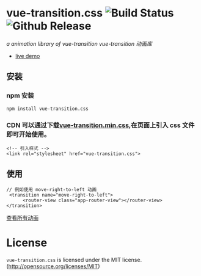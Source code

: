 # vue-transition.css ![Build Status](https://img.shields.io/badge/build-passing-brightgreen.svg) ![Github Release](https://img.shields.io/badge/release-v1.0.2-brightgreen.svg)

_a animation library of vue-transition vue-transition 动画库_

* [live demo](https://webcodefarmer.github.io/vue-transition.css/dist/index.html)

## 安装

### npm 安装

```
npm install vue-transition.css
```

### CDN 可以通过下载[vue-transition.min.css](https://raw.githubusercontent.com/WebCodeFarmer/vue-transition.css/master/transition.min.css),在页面上引入 css 文件即可开始使用。

```
<!-- 引入样式 -->
<link rel="stylesheet" href="vue-transition.css">
```

## 使用

```
// 例如使用 move-right-to-left 动画
 <transition name="move-right-to-left">
      <router-view class="app-router-view"></router-view>
</transition>
```

[查看所有动画](https://webcodefarmer.github.io/vue-transition.css/dist/index.html)

# License

`vue-transition.css` is licensed under the MIT license.(http://opensource.org/licenses/MIT)
